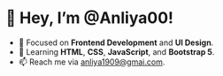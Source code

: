 # 👋 Hey, I’m @Anliya00!

- 👀 Focused on **Frontend Development** and **UI Design**.
- 🌱 Learning **HTML**, **CSS**, **JavaScript**, and **Bootstrap 5**.
- 📫 Reach me via anliya1909@gmai.com.

